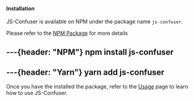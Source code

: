 #### Installation

JS-Confuser is available on NPM under the package name `js-confuser`.

Please refer to the [NPM Package](https://www.npmjs.com/package/js-confuser) for more details

---{header: "NPM"}
npm install js-confuser
---

---{header: "Yarn"}
yarn add js-confuser
---

Once you have the installed the package, refer to the [Usage](./Usage) page to learn how to use JS-Confuser.